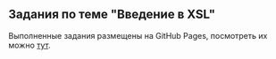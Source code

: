 ## Задания по теме "Введение в XSL"

Выполненные задания размещены на GitHub Pages, посмотреть их можно [тут](https://leo4135.github.io/xsl/).
